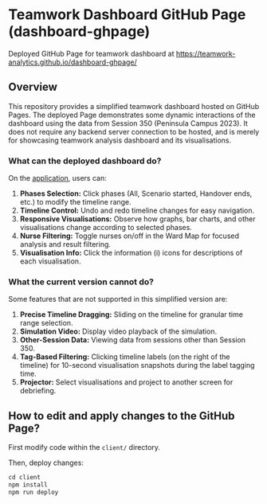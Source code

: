 # Teamwork Dashboard GitHub Page (dashboard-ghpage)

Deployed GitHub Page for teamwork dashboard at https://teamwork-analytics.github.io/dashboard-ghpage/

## Overview

This repository provides a simplified teamwork dashboard hosted on GitHub Pages. The deployed Page demonstrates some dynamic interactions of the dashboard using the data from Session 350 (Peninsula Campus 2023). It does not require any backend server connection to be hosted, and is merely for showcasing teamwork analysis dashboard and its visualisations.

### What can the deployed dashboard do?

On the [application](https://teamwork-analytics.github.io/dashboard-ghpage/), users can:

1. **Phases Selection:** Click phases (All, Scenario started, Handover ends, etc.) to modify the timeline range.
2. **Timeline Control:** Undo and redo timeline changes for easy navigation.
3. **Responsive Visualisations:** Observe how graphs, bar charts, and other visualisations change according to selected phases.
4. **Nurse Filtering:** Toggle nurses on/off in the Ward Map for focused analysis and result filtering.
5. **Visualisation Info:** Click the information (i) icons for descriptions of each visualisation.

### What the current version cannot do?

Some features that are not supported in this simplified version are:

1. **Precise Timeline Dragging:** Sliding on the timeline for granular time range selection.
2. **Simulation Video:** Display video playback of the simulation.
3. **Other-Session Data:** Viewing data from sessions other than Session 350.
4. **Tag-Based Filtering:** Clicking timeline labels (on the right of the timeline) for 10-second visualisation snapshots during the label tagging time.
5. **Projector:** Select visualisations and project to another screen for debriefing.

## How to edit and apply changes to the GitHub Page?

First modify code within the `client/` directory.

Then, deploy changes:

```javascript
cd client
npm install
npm run deploy
```
